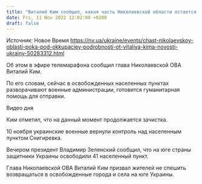 ```yaml
---
title: "Виталий Ким сообщил, какая часть Николаевской области остается под оккупацией"
date: Fri, 11 Nov 2022 12:02:00 +0200
draft: false
---
```

Источник: Новое Время https://nv.ua/ukraine/events/chast-nikolaevskoy-oblasti-poka-pod-okkupaciey-podrobnosti-ot-vitaliya-kima-novosti-ukrainy-50283312.html


 Об этом в эфире телемарафона сообщил глава Николаевской ОВА Виталий Ким.

По его словам, сейчас в освобожденных населенных пунктах разворачивают военные администрации, готовится гуманитарная помощь для отправки.

 Видео дня   

Ким отметил, что на данный момент продолжается зачистка.

10 ноября украинские военные вернули контроль над населенным пунктом Снигиревка.

Вечером президент Владимир Зеленский сообщил, что на юге страны защитники Украины освободили 41 населенный пункт.

Глава Николаевской ОВА Виталий Ким призвал жителей не спешить возвращаться в освобожденные города и села на юге Украины.
